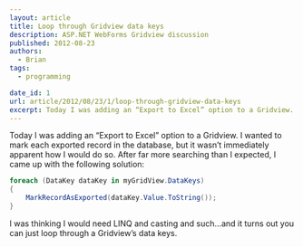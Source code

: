 ```yaml
---
layout: article
title: Loop through Gridview data keys  
description: ASP.NET WebForms Gridview discussion
published: 2012-08-23  
authors: 
  - Brian
tags:
  - programming

date_id: 1  
url: article/2012/08/23/1/loop-through-gridview-data-keys  
excerpt: Today I was adding an “Export to Excel” option to a Gridview. I wanted to mark each exported record in the database, but it wasn’t immediately apparent how I would do so.  
---
```

Today I was adding an “Export to Excel” option to a Gridview. I wanted to mark each exported record in the database, but it wasn’t immediately apparent how I would do so. After far more searching than I expected, I came up with the following solution:

```csharp
foreach (DataKey dataKey in myGridView.DataKeys)
{
    MarkRecordAsExported(dataKey.Value.ToString());
}
```

I was thinking I would need LINQ and casting and such…and it turns out you can just loop through a Gridview’s data keys.